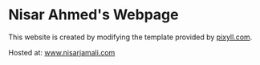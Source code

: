 # Nisar Ahmed's Webpage

This website is created by modifying the template provided by [pixyll.com](http://www.pixyll.com).

Hosted at: www.nisarjamali.com
